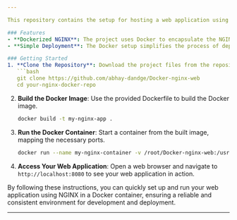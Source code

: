 ```yaml
---

This repository contains the setup for hosting a web application using NGINX within a Docker container. The project is designed to provide a consistent and isolated environment for serving web files, making deployment and scaling straightforward and efficient.

### Features
- **Dockerized NGINX**: The project uses Docker to encapsulate the NGINX web server, ensuring a consistent setup across different environments.
- **Simple Deployment**: The Docker setup simplifies the process of deploying your web application, allowing you to get started quickly.

### Getting Started
1. **Clone the Repository**: Download the project files from the repository.
   ```bash
   git clone https://github.com/abhay-dandge/Docker-nginx-web
   cd your-nginx-docker-repo
   ```
2. **Build the Docker Image**: Use the provided Dockerfile to build the Docker image.
   ```bash
   docker build -t my-nginx-app .

   
   ```
4. **Run the Docker Container**: Start a container from the built image, mapping the necessary ports.
   ```bash
   docker run --name my-nginx-container -v /root/Docker-nginx-web:/usr/share/nginx/html -p 8080:80 -d my-nginx-app
   ```
5. **Access Your Web Application**: Open a web browser and navigate to `http://localhost:8080` to see your web application in action.


By following these instructions, you can quickly set up and run your web application using NGINX in a Docker container, ensuring a reliable and consistent environment for development and deployment.

---
```

